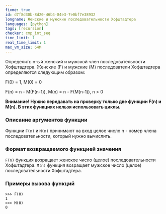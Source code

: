 ```yaml
---
fixme: true
id: d7f8d30b-8d20-46b4-84e3-7e0bf7e38932
longname: Женские и мужские последовательности Хофштадтера
languages: [python]
tags: [recursion]
checker: cmp_int_seq
time_limit: 1
real_time_limit: 1
max_vm_size: 64M
---
```



Определить n-ый женский и мужской член последовательности Хофштадтера. Женские (F) и мужские (M) последователи Хофштадтера определяются следующим образом: 

F(0) = 1, M(0) = 0

F(n) = n - M(F(n-1)), M(n) = n - F(M(n-1)), n > 0

**Внимание! Нужно передавать на проверку только две функции F(n) и M(n).
В этих функциях нельзя использовать циклы.**

### Описание аргументов функции

Функции `F(n)` и `M(n)` принимают на вход целое число n - номер члена последовательности, который нужно вычислить.

### Формат возвращаемого функцией значения

`F(n)` функция возращает женское число (целое) последовательности Хофштадтера.
`M(n)` функция возращает мужское число (целое) последовательности Хофштадтера.

### Примеры вызова функций

    >>> F(0)
    1
    >>> M(0)
    0

